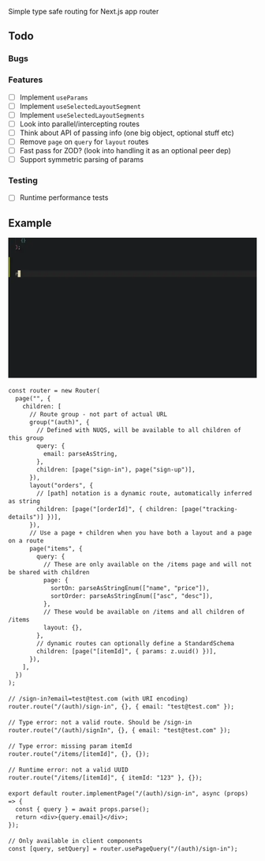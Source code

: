 Simple type safe routing for Next.js app router

## Todo

### Bugs

### Features

- [ ] Implement `useParams`
- [ ] Implement `useSelectedLayoutSegment`
- [ ] Implement `useSelectedLayoutSegments`
- [ ] Look into parallel/intercepting routes
- [ ] Think about API of passing info (one big object, optional stuff etc)
- [ ] Remove `page` on `query` for `layout` routes
- [ ] Fast pass for ZOD? (look into handling it as an optional peer dep)
- [ ] Support symmetric parsing of params

### Testing

- [ ] Runtime performance tests

## Example

![Example](./README-assets//autocomplete.webp)

```tsx
const router = new Router(
  page("", {
    children: [
      // Route group - not part of actual URL
      group("(auth)", {
        // Defined with NUQS, will be available to all children of this group
        query: {
          email: parseAsString,
        },
        children: [page("sign-in"), page("sign-up")],
      }),
      layout("orders", {
        // [path] notation is a dynamic route, automatically inferred as string
        children: [page("[orderId]", { children: [page("tracking-details")] })],
      }),
      // Use a page + children when you have both a layout and a page on a route
      page("items", {
        query: {
          // These are only available on the /items page and will not be shared with children
          page: {
            sortOn: parseAsStringEnum(["name", "price"]),
            sortOrder: parseAsStringEnum(["asc", "desc"]),
          },
          // These would be available on /items and all children of /items
          layout: {},
        },
        // dynamic routes can optionally define a StandardSchema
        children: [page("[itemId]", { params: z.uuid() })],
      }),
    ],
  })
);

// /sign-in?email=test@test.com (with URI encoding)
router.route("/(auth)/sign-in", {}, { email: "test@test.com" });

// Type error: not a valid route. Should be /sign-in
router.route("/(auth)/signIn", {}, { email: "test@test.com" });

// Type error: missing param itemId
router.route("/items/[itemId]", {}, {});

// Runtime error: not a valid UUID
router.route("/items/[itemId]", { itemId: "123" }, {});

export default router.implementPage("/(auth)/sign-in", async (props) => {
  const { query } = await props.parse();
  return <div>{query.email}</div>;
});

// Only available in client components
const [query, setQuery] = router.usePageQuery("/(auth)/sign-in");
```
